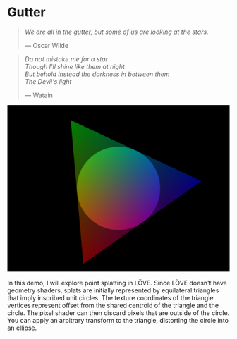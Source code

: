 # Gutter

> *We are all in the gutter, but some of us are looking at the stars.*
>
> &mdash; Oscar Wilde

> *Do not mistake me for a star*  
> *Though I'll shine like them at night*  
> *But behold instead the darkness in between them*  
> *The Devil's light*
>
> &mdash; Watain

![Spinning triangle splat of death](screenshot-2020-07-02-11-42-09.png)

In this demo, I will explore point splatting in LÖVE. Since LÖVE doesn't have geometry shaders, splats are initially represented by equilateral triangles that imply inscribed unit circles. The texture coordinates of the triangle vertices represent offset from the shared centroid of the triangle and the circle. The pixel shader can then discard pixels that are outside of the circle. You can apply an arbitrary transform to the triangle, distorting the circle into an ellipse.
